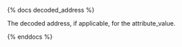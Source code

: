 {% docs decoded_address %}

The decoded address, if applicable, for the attribute_value.

{% enddocs %}